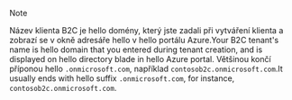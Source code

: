 > [!NOTE]
> <span data-ttu-id="774e5-101">Název klienta B2C je hello domény, který jste zadali při vytváření klienta a zobrazí se v okně adresáře hello v hello portálu Azure.</span><span class="sxs-lookup"><span data-stu-id="774e5-101">Your B2C tenant's name is hello domain that you entered during tenant creation, and is displayed on hello directory blade in hello Azure portal.</span></span>  <span data-ttu-id="774e5-102">Většinou končí příponou hello `.onmicrosoft.com`, například `contosob2c.onmicrosoft.com`.</span><span class="sxs-lookup"><span data-stu-id="774e5-102">It usually ends with hello suffix `.onmicrosoft.com`, for instance, `contosob2c.onmicrosoft.com`.</span></span>
> 
> 

